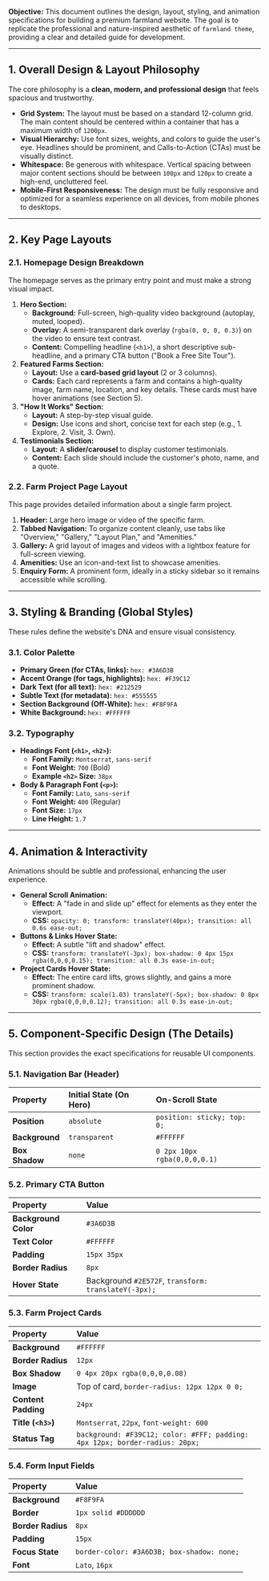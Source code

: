 

**Objective:** This document outlines the design, layout, styling, and animation specifications for building a premium farmland website. The goal is to replicate the professional and nature-inspired aesthetic of `farmland theme`, providing a clear and detailed guide for development.

---

## 1. Overall Design & Layout Philosophy

The core philosophy is a **clean, modern, and professional design** that feels spacious and trustworthy.

- **Grid System:** The layout must be based on a standard 12-column grid. The main content should be centered within a container that has a maximum width of `1200px`.
- **Visual Hierarchy:** Use font sizes, weights, and colors to guide the user's eye. Headlines should be prominent, and Calls-to-Action (CTAs) must be visually distinct.
- **Whitespace:** Be generous with whitespace. Vertical spacing between major content sections should be between `100px` and `120px` to create a high-end, uncluttered feel.
- **Mobile-First Responsiveness:** The design must be fully responsive and optimized for a seamless experience on all devices, from mobile phones to desktops.

---

## 2. Key Page Layouts

### 2.1. Homepage Design Breakdown

The homepage serves as the primary entry point and must make a strong visual impact.

1.  **Hero Section:**
    - **Background:** Full-screen, high-quality video background (autoplay, muted, looped).
    - **Overlay:** A semi-transparent dark overlay (`rgba(0, 0, 0, 0.3)`) on the video to ensure text contrast.
    - **Content:** Compelling headline (`<h1>`), a short descriptive sub-headline, and a primary CTA button ("Book a Free Site Tour").
2.  **Featured Farms Section:**
    - **Layout:** Use a **card-based grid layout** (2 or 3 columns).
    - **Cards:** Each card represents a farm and contains a high-quality image, farm name, location, and key details. These cards must have hover animations (see Section 5).
3.  **"How It Works" Section:**
    - **Layout:** A step-by-step visual guide.
    - **Design:** Use icons and short, concise text for each step (e.g., 1. Explore, 2. Visit, 3. Own).
4.  **Testimonials Section:**
    - **Layout:** A **slider/carousel** to display customer testimonials.
    - **Content:** Each slide should include the customer's photo, name, and a quote.

### 2.2. Farm Project Page Layout

This page provides detailed information about a single farm project.

1.  **Header:** Large hero image or video of the specific farm.
2.  **Tabbed Navigation:** To organize content cleanly, use tabs like "Overview," "Gallery," "Layout Plan," and "Amenities."
3.  **Gallery:** A grid layout of images and videos with a lightbox feature for full-screen viewing.
4.  **Amenities:** Use an icon-and-text list to showcase amenities.
5.  **Enquiry Form:** A prominent form, ideally in a sticky sidebar so it remains accessible while scrolling.

---

## 3. Styling & Branding (Global Styles)

These rules define the website's DNA and ensure visual consistency.

### 3.1. Color Palette

- **Primary Green (for CTAs, links):** `hex: #3A6D3B`
- **Accent Orange (for tags, highlights):** `hex: #F39C12`
- **Dark Text (for all text):** `hex: #212529`
- **Subtle Text (for metadata):** `hex: #555555`
- **Section Background (Off-White):** `hex: #F8F9FA`
- **White Background:** `hex: #FFFFFF`

### 3.2. Typography

- **Headings Font (`<h1>`, `<h2>`):**
  - **Font Family:** `Montserrat`, `sans-serif`
  - **Font Weight:** `700` (Bold)
  - **Example `<h2>` Size:** `38px`
- **Body & Paragraph Font (`<p>`):**
  - **Font Family:** `Lato`, `sans-serif`
  - **Font Weight:** `400` (Regular)
  - **Font Size:** `17px`
  - **Line Height:** `1.7`

---

## 4. Animation & Interactivity

Animations should be subtle and professional, enhancing the user experience.

- **General Scroll Animation:**
  - **Effect:** A "fade in and slide up" effect for elements as they enter the viewport.
  - **CSS:** `opacity: 0; transform: translateY(40px); transition: all 0.6s ease-out;`
- **Buttons & Links Hover State:**
  - **Effect:** A subtle "lift and shadow" effect.
  - **CSS:** `transform: translateY(-3px); box-shadow: 0 4px 15px rgba(0,0,0,0.15); transition: all 0.3s ease-in-out;`
- **Project Cards Hover State:**
  - **Effect:** The entire card lifts, grows slightly, and gains a more prominent shadow.
  - **CSS:** `transform: scale(1.03) translateY(-5px); box-shadow: 0 8px 30px rgba(0,0,0,0.12); transition: all 0.3s ease-in-out;`

---

## 5. Component-Specific Design (The Details)

This section provides the exact specifications for reusable UI components.

### 5.1. Navigation Bar (Header)

| Property | Initial State (On Hero) | On-Scroll State |
| :--- | :--- | :--- |
| **Position** | `absolute` | `position: sticky; top: 0;` |
| **Background** | `transparent` | `#FFFFFF` |
| **Box Shadow** | `none` | `0 2px 10px rgba(0,0,0,0.1)` |

### 5.2. Primary CTA Button

| Property | Value |
| :--- | :--- |
| **Background Color** | `#3A6D3B` |
| **Text Color** | `#FFFFFF` |
| **Padding** | `15px 35px` |
| **Border Radius** | `8px` |
| **Hover State** | Background `#2E572F`, `transform: translateY(-3px);` |

### 5.3. Farm Project Cards

| Property | Value |
| :--- | :--- |
| **Background** | `#FFFFFF` |
| **Border Radius** | `12px` |
| **Box Shadow** | `0 4px 20px rgba(0,0,0,0.08)` |
| **Image** | Top of card, `border-radius: 12px 12px 0 0;` |
| **Content Padding** | `24px` |
| **Title (`<h3>`)** | `Montserrat`, `22px`, `font-weight: 600` |
| **Status Tag** | `background: #F39C12; color: #FFF; padding: 4px 12px; border-radius: 20px;` |

### 5.4. Form Input Fields

| Property | Value |
| :--- | :--- |
| **Background** | `#F8F9FA` |
| **Border** | `1px solid #DDDDDD` |
| **Border Radius** | `8px` |
| **Padding** | `15px` |
| **Focus State** | `border-color: #3A6D3B; box-shadow: none;` |
| **Font** | `Lato`, `16px` |